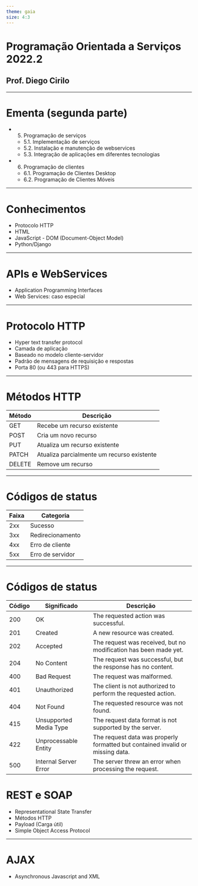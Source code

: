 ```yaml
---
theme: gaia
size: 4:3
---
```

# Programação Orientada a Serviços 2022.2
## Prof. Diego Cirilo
---
# Ementa (segunda parte)
 - 5. Programação de serviços
   - 5.1. Implementação de serviços
   - 5.2. Instalação e manutenção de webservices
   - 5.3. Integração de aplicações em diferentes tecnologias
 - 6. Programação de clientes
   - 6.1. Programação de Clientes Desktop
   - 6.2. Programação de Clientes Móveis
---
# Conhecimentos
  - Protocolo HTTP
  - HTML
  - JavaScript - DOM (Document-Object Model)
  - Python/Django
---
# APIs e WebServices
  - Application Programming Interfaces
  - Web Services: caso especial
---
# Protocolo HTTP
  - Hyper text transfer protocol
  - Camada de aplicação
  - Baseado no modelo cliente-servidor
  - Padrão de mensagens de requisição e respostas
  - Porta 80 (ou 443 para HTTPS)
---
# Métodos HTTP
| Método | Descrição |
|-------|------|
| GET | Recebe um recurso existente |
| POST | Cria um novo recurso |
| PUT | Atualiza um recurso existente |
| PATCH | Atualiza parcialmente um recurso existente |
| DELETE | Remove um recurso |
---
# Códigos de status
| Faixa | Categoria 
|-------|------|
| 2xx | Sucesso |
| 3xx | Redirecionamento |
| 4xx | Erro de cliente |
| 5xx | Erro de servidor |
---
# Códigos de status
| Código | Significado                | Descrição                                                                    |
|------|------------------------|--------------------------------------------------------------------------------|
| 200  | OK                     | The requested action was successful.                                           |
| 201  | Created                | A new resource was created.                                                    |
| 202  | Accepted               | The request was received, but no modification has been made yet.               |
| 204  | No Content             | The request was successful, but the response has no content.                   |
| 400  | Bad Request            | The request was malformed.                                                     |
| 401  | Unauthorized           | The client is not authorized to perform the requested action.                  |
| 404  | Not Found              | The requested resource was not found.                                          |
| 415  | Unsupported Media Type | The request data format is not supported by the server.                        |
| 422  | Unprocessable Entity   | The request data was properly formatted but contained invalid or missing data. |
| 500  | Internal Server Error  | The server threw an error when processing the request.                         |

# REST e SOAP
  - Representational State Transfer
  - Métodos HTTP
  - Payload (Carga útil)
  - Simple Object Access Protocol
---
# AJAX
  - Asynchronous Javascript and XML

